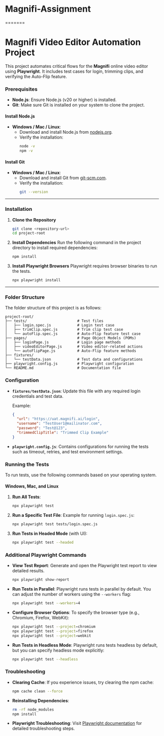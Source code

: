 # Magnifi-Assignment
=======
# Magnifi Video Editor Automation Project

This project automates critical flows for the **Magnifi** online video editor using **Playwright**. It includes test cases for login, trimming clips, and verifying the Auto-Flip feature.


### Prerequisites

- **Node.js**: Ensure Node.js (v20 or higher) is installed.
- **Git**: Make sure Git is installed on your system to clone the project.
  
#### Install Node.js

- **Windows / Mac / Linux**:
  - Download and install Node.js from [nodejs.org](https://nodejs.org/).
  - Verify the installation:
    ```bash
    node -v
    npm -v
    ```

#### Install Git

- **Windows / Mac / Linux**:
  - Download and install Git from [git-scm.com](https://git-scm.com/).
  - Verify the installation:
    ```bash
    git --version
    ```

---

### Installation

1. **Clone the Repository**
   ```bash
   git clone <repository-url>
   cd project-root
   ```

2. **Install Dependencies**
   Run the following command in the project directory to install required dependencies:
   ```bash
   npm install
   ```

3. **Install Playwright Browsers**
   Playwright requires browser binaries to run the tests.
   ```bash
   npx playwright install
   ```

---

### Folder Structure

The folder structure of this project is as follows:

```
project-root/
├── tests/                       # Test files
│   ├── login.spec.js            # Login test case
│   ├── trimClip.spec.js         # Trim clip test case
│   └── autoFlip.spec.js         # Auto-Flip feature test case
├── pages/                       # Page Object Models (POMs)
│   ├── loginPage.js             # Login page methods
│   ├── videoEditorPage.js       # Video editor-related actions
│   └── autoFlipPage.js          # Auto-Flip feature methods
├── fixtures/
│   └── testData.json            # Test data and configurations
├── playwright.config.js         # Playwright configuration
└── README.md                    # Documentation file
```

### Configuration

- **`fixtures/testData.json`**: Update this file with any required login credentials and test data.
  
  Example:
  ```json
  {
    "url": "https://uat.magnifi.ai/login",
    "username": "TestUser1@mailinator.com",
    "password": "Test@123",
    "trimmedClipTitle": "Trimmed Clip Example"
  }
  ```

- **`playwright.config.js`**: Contains configurations for running the tests such as timeout, retries, and test environment settings.

### Running the Tests

To run tests, use the following commands based on your operating system.

#### Windows, Mac, and Linux

1. **Run All Tests**:
   ```bash
   npx playwright test
   ```

2. **Run a Specific Test File**:
   Example for running `login.spec.js`:
   ```bash
   npx playwright test tests/login.spec.js
   ```

3. **Run Tests in Headed Mode** (with UI):
   ```bash
   npx playwright test --headed
   ```

### Additional Playwright Commands

- **View Test Report**:
  Generate and open the Playwright test report to view detailed results.
  ```bash
  npx playwright show-report
  ```

- **Run Tests in Parallel**:
  Playwright runs tests in parallel by default. You can adjust the number of workers using the `--workers` flag:
  ```bash
  npx playwright test --workers=4
  ```

- **Configure Browser Options**:
  To specify the browser type (e.g., Chromium, Firefox, WebKit):
  ```bash
  npx playwright test --project=chromium
  npx playwright test --project=firefox
  npx playwright test --project=webkit
  ```

- **Run Tests in Headless Mode**:
  Playwright runs tests headless by default, but you can specify headless mode explicitly:
  ```bash
  npx playwright test --headless
  ```

### Troubleshooting

- **Clearing Cache**: If you experience issues, try clearing the npm cache:
  ```bash
  npm cache clean --force
  ```

- **Reinstalling Dependencies**:
  ```bash
  rm -rf node_modules
  npm install
  ```

- **Playwright Troubleshooting**: Visit [Playwright documentation](https://playwright.dev/docs/troubleshooting) for detailed troubleshooting steps.

